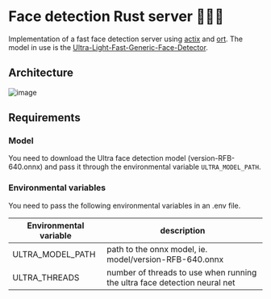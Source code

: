 # Face detection Rust server 👤👤👤
Implementation of a fast face detection server using [actix](https://actix.rs/) and [ort](https://crates.io/crates/ort). The model in use is the [Ultra-Light-Fast-Generic-Face-Detector](https://github.com/Linzaer/Ultra-Light-Fast-Generic-Face-Detector-1MB).

## Architecture
![image](https://github.com/olalium/face-detection-server/assets/18397540/c30ba4f5-a243-4a58-945b-0710aea2ef67)

## Requirements

### Model
You need to download the Ultra face detection model (version-RFB-640.onnx) and pass it through the environmental variable `ULTRA_MODEL_PATH`.

### Environmental variables
You need to pass the following environmental variables in an .env file.

| Environmental variable | description                                                              |
|------------------------|--------------------------------------------------------------------------|
| ULTRA_MODEL_PATH       | path to the onnx model, ie. model/version-RFB-640.onnx                   |
| ULTRA_THREADS          | number of threads to use when running the ultra face detection neural net|
